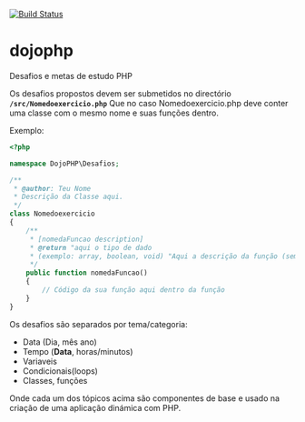 [![Build Status](https://travis-ci.org/codingdojoangola/dojophp.svg?branch=master)](https://travis-ci.org/codingdojoangola/dojophp)

# dojophp
Desafios e metas de estudo PHP

Os desafios propostos devem ser submetidos no directório **`/src/Nomedoexercicio.php`**
Que no caso Nomedoexercicio.php deve conter uma classe com o mesmo nome e suas funções dentro.

Exemplo:

```php
<?php

namespace DojoPHP\Desafios;

/**
 * @author: Teu Nome
 * Descrição da Classe aqui.
 */
class Nomedoexercicio
{
	/**
	 * [nomedaFuncao description]
	 * @return "aqui o tipo de dado
	 * (exemplo: array, boolean, void) "Aqui a descrição da função (sem as aspas)"
	 */
	public function nomedaFuncao()
	{
		// Código da sua função aqui dentro da função
	}
}

```

Os desafios são separados por tema/categoria:
  * Data (Dia, mês ano)
  * Tempo (__Data__, horas/minutos)
  * Variaveis
  * Condicionais(loops)
  * Classes, funções


Onde cada um dos tópicos acima são componentes de base e usado na criação de uma aplicação dinámica com PHP.

